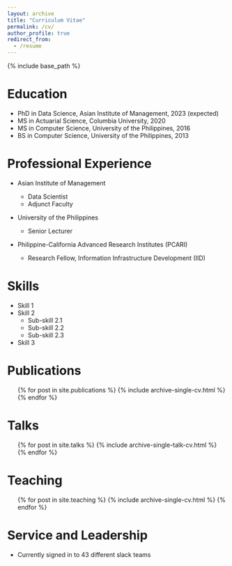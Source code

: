 ```yaml
---
layout: archive
title: "Curriculum Vitae"
permalink: /cv/
author_profile: true
redirect_from:
  - /resume
---
```


{% include base_path %}


Education
======
* PhD in Data Science, Asian Institute of Management, 2023 (expected)
* MS in Actuarial Science, Columbia University, 2020
* MS in Computer Science, University of the Philippines, 2016
* BS in Computer Science, University of the Philippines, 2013

Professional Experience
======
* Asian Institute of Management
  * Data Scientist
  * Adjunct Faculty

* University of the Philippines
  * Senior Lecturer

* Philippine-California Advanced Research Institutes (PCARI)
  * Research Fellow, Information Infrastructure Development (IID)
  
Skills
======
* Skill 1
* Skill 2
  * Sub-skill 2.1
  * Sub-skill 2.2
  * Sub-skill 2.3
* Skill 3

Publications
======
  <ul>{% for post in site.publications %}
    {% include archive-single-cv.html %}
  {% endfor %}</ul>
  
Talks
======
  <ul>{% for post in site.talks %}
    {% include archive-single-talk-cv.html %}
  {% endfor %}</ul>
  
Teaching
======
  <ul>{% for post in site.teaching %}
    {% include archive-single-cv.html %}
  {% endfor %}</ul>
  
Service and Leadership
======
* Currently signed in to 43 different slack teams
